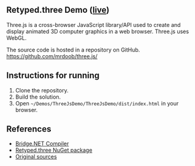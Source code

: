 ## Retyped.three Demo ([live](https://demos.retyped.com/dist/three.js/))

Three.js is a cross-browser JavaScript library/API used to create and display animated 3D computer graphics in a web browser. Three.js uses WebGL. 

The source code is hosted in a repository on GitHub. https://github.com/mrdoob/three.js/

## Instructions for running

1. Clone the repository.
1. Build the solution.
1. Open `~/Demos/ThreeJsDemo/ThreeJsDemo/dist/index.html` in your browser.

## References

- [Bridge.NET Compiler](https://bridge.net/)
- [Retyped.three NuGet package](https://www.nuget.org/packages/retyped.three/)
- [Original sources](https://github.com/mrdoob/three.js/blob/da2936540a48774b043a1e617bddbdce5102e417/examples/webgl_morphtargets_horse.html)
